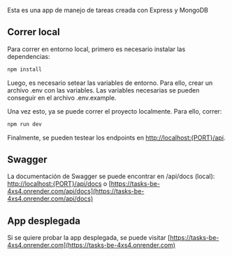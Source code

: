 Esta es una app de manejo de tareas creada con Express y MongoDB

## Correr local

Para correr en entorno local, primero es necesario instalar las dependencias:

```bash
npm install
```

Luego, es necesario setear las variables de entorno. Para ello, crear un archivo .env con las variables. Las variables necesarias se pueden conseguir en el archivo .env.example.

Una vez esto, ya se puede correr el proyecto localmente. Para ello, correr:

```bash
npm run dev
```

Finalmente, se pueden testear los endpoints en [http://localhost:{PORT}/api](http://localhost:{PORT}/api).

## Swagger

La documentación de Swagger se puede encontrar en /api/docs (local): [http://localhost:{PORT}/api/docs](http://localhost:{PORT}/api/docs) o [https://tasks-be-4xs4.onrender.com/api/docs](https://tasks-be-4xs4.onrender.com/api/docs)

## App desplegada

Si se quiere probar la app desplegada, se puede visitar [https://tasks-be-4xs4.onrender.com](https://tasks-be-4xs4.onrender.com)

